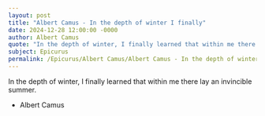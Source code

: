 ```yaml
---
layout: post
title: "Albert Camus - In the depth of winter I finally"
date: 2024-12-28 12:00:00 -0000
author: Albert Camus
quote: "In the depth of winter, I finally learned that within me there lay an invincible summer."
subject: Epicurus
permalink: /Epicurus/Albert Camus/Albert Camus - In the depth of winter I finally
---
```


In the depth of winter, I finally learned that within me there lay an invincible summer.

- Albert Camus

